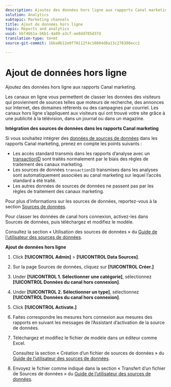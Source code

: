 ```yaml
---
description: Ajoutez des données hors ligne aux rapports Canal marketing.
solution: Analytics
subtopic: Marketing channels
title: Ajout de données hors ligne
topic: Reports and analytics
uuid: bbf4661a-b6b1-4a89-a3cf-ae8dd785d37d
translation-type: tm+mt
source-git-commit: 16ba0b12e0f70112f4c10804d0a13c278388ecc2

---
```



# Ajout de données hors ligne

Ajoutez des données hors ligne aux rapports Canal marketing.

Les canaux en ligne vous permettent de classer les données des visiteurs qui proviennent de sources telles que moteurs de recherche, des annonces sur Internet, des domaines référents ou des campagnes par courriel. Les canaux hors ligne s’appliquent aux visiteurs qui ont trouvé votre site grâce à une publicité à la télévision, dans un journal ou dans un magazine.

**Intégration des sources de données dans les rapports Canal marketing**

Si vous souhaitez intégrer des [données de sources de données](https://marketing.adobe.com/resources/help/en_US/sc/datasources/c_faq.html) dans les rapports Canal marketing, prenez en compte les points suivants :

* Les accès standard transmis dans les rapports d’analyse avec un [transactionID](https://marketing.adobe.com/resources/help/en_US/sc/datasources/c_Transaction_ID.html) sont traités normalement par le biais des règles de traitement des canaux marketing.
* Les sources de données `transactionID` transmises dans les analyses sont automatiquement associées au canal marketing sur lequel l’accès standard a été traité.
* Les autres données de sources de données ne passent pas par les règles de traitement des canaux marketing.

Pour plus d’informations sur les sources de données, reportez-vous à la section [Sources de données](https://marketing.adobe.com/resources/help/en_US/sc/datasources/index.html).

Pour classer les données de canal hors connexion, activez-les dans Sources de données, puis téléchargez et modifiez le modèle.

Consultez la section « Utilisation des sources de données » du [Guide de l’utilisateur des sources de données](https://marketing.adobe.com/resources/help/en_US/sc/datasources/index.html).

**Ajout de données hors ligne**

1. Click **[!UICONTROL Admin]** &gt; **[!UICONTROL Data Sources]**.
1. Sur la page Sources de données, cliquez sur **[!UICONTROL Créer.]**
1. Under **[!UICONTROL 1. Sélectionner une catégorie]**, sélectionnez **[!UICONTROL Données du canal hors connexion]**.
1. Under **[!UICONTROL 2. Sélectionner un type]**, sélectionnez **[!UICONTROL Données du canal hors connexion]**.
1. Click **[!UICONTROL Activate.]**
1. Faites correspondre les mesures hors connexion aux mesures des rapports en suivant les messages de l’Assistant d’activation de la source de données.
1. Téléchargez et modifiez le fichier de modèle dans un éditeur comme Excel.

   Consultez la section « Création d’un fichier de sources de données » du [Guide de l’utilisateur des sources de données](https://marketing.adobe.com/resources/help/en_US/sc/datasources/index.html).

1. Envoyez le fichier comme indiqué dans la section « Transfert d’un fichier de Sources de données » du [Guide de l’utilisateur des sources de données](https://marketing.adobe.com/resources/help/en_US/sc/datasources/index.html).
